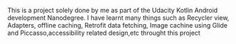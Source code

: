 This is a project solely done by me as part of the Udacity Kotlin Android development Nanodegree.
I have learnt many things such as Recycler view, Adapters, offline caching, Retrofit data fetching, Image cachine using Glide and Piccasso,accessibility related design,etc throught this project
